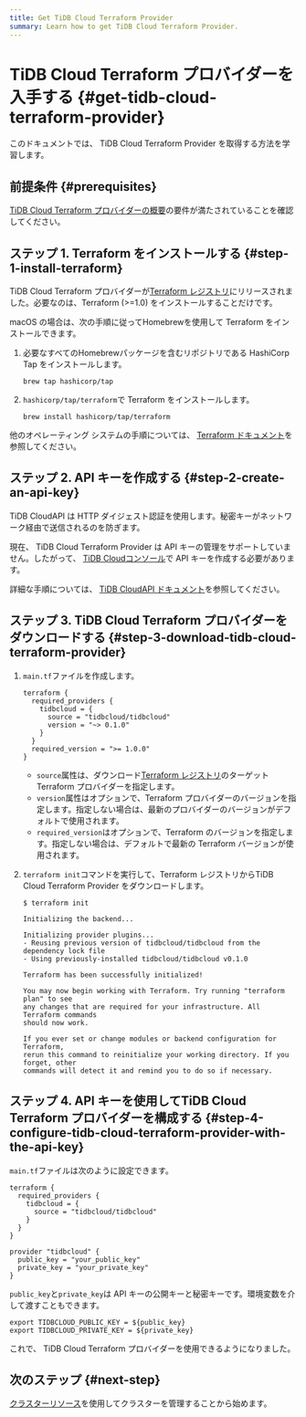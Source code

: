 ```yaml
---
title: Get TiDB Cloud Terraform Provider
summary: Learn how to get TiDB Cloud Terraform Provider.
---
```


# TiDB Cloud Terraform プロバイダーを入手する {#get-tidb-cloud-terraform-provider}

このドキュメントでは、 TiDB Cloud Terraform Provider を取得する方法を学習します。

## 前提条件 {#prerequisites}

[<a href="/tidb-cloud/terraform-tidbcloud-provider-overview.md#requirements">TiDB Cloud Terraform プロバイダーの概要</a>](/tidb-cloud/terraform-tidbcloud-provider-overview.md#requirements)の要件が満たされていることを確認してください。

## ステップ 1. Terraform をインストールする {#step-1-install-terraform}

TiDB Cloud Terraform プロバイダーが[<a href="https://registry.terraform.io/">Terraform レジストリ</a>](https://registry.terraform.io/)にリリースされました。必要なのは、Terraform (&gt;=1.0) をインストールすることだけです。

macOS の場合は、次の手順に従ってHomebrewを使用して Terraform をインストールできます。

1.  必要なすべてのHomebrewパッケージを含むリポジトリである HashiCorp Tap をインストールします。

    ```shell
    brew tap hashicorp/tap
    ```

2.  `hashicorp/tap/terraform`で Terraform をインストールします。

    ```shell
    brew install hashicorp/tap/terraform
    ```

他のオペレーティング システムの手順については、 [<a href="https://learn.hashicorp.com/tutorials/terraform/install-cli">Terraform ドキュメント</a>](https://learn.hashicorp.com/tutorials/terraform/install-cli)を参照してください。

## ステップ 2. API キーを作成する {#step-2-create-an-api-key}

TiDB CloudAPI は HTTP ダイジェスト認証を使用します。秘密キーがネットワーク経由で送信されるのを防ぎます。

現在、 TiDB Cloud Terraform Provider は API キーの管理をサポートしていません。したがって、 [<a href="https://tidbcloud.com/console/clusters">TiDB Cloudコンソール</a>](https://tidbcloud.com/console/clusters)で API キーを作成する必要があります。

詳細な手順については、 [<a href="https://docs.pingcap.com/tidbcloud/api/v1beta#section/Authentication/API-Key-Management">TiDB CloudAPI ドキュメント</a>](https://docs.pingcap.com/tidbcloud/api/v1beta#section/Authentication/API-Key-Management)を参照してください。

## ステップ 3. TiDB Cloud Terraform プロバイダーをダウンロードする {#step-3-download-tidb-cloud-terraform-provider}

1.  `main.tf`ファイルを作成します。

    ```
    terraform {
      required_providers {
        tidbcloud = {
          source = "tidbcloud/tidbcloud"
          version = "~> 0.1.0"
        }
      }
      required_version = ">= 1.0.0"
    }
    ```

    -   `source`属性は、ダウンロード[<a href="https://registry.terraform.io/">Terraform レジストリ</a>](https://registry.terraform.io/)のターゲット Terraform プロバイダーを指定します。
    -   `version`属性はオプションで、Terraform プロバイダーのバージョンを指定します。指定しない場合は、最新のプロバイダーのバージョンがデフォルトで使用されます。
    -   `required_version`はオプションで、Terraform のバージョンを指定します。指定しない場合は、デフォルトで最新の Terraform バージョンが使用されます。

2.  `terraform init`コマンドを実行して、Terraform レジストリからTiDB Cloud Terraform Provider をダウンロードします。

    ```
    $ terraform init

    Initializing the backend...

    Initializing provider plugins...
    - Reusing previous version of tidbcloud/tidbcloud from the dependency lock file
    - Using previously-installed tidbcloud/tidbcloud v0.1.0

    Terraform has been successfully initialized!

    You may now begin working with Terraform. Try running "terraform plan" to see
    any changes that are required for your infrastructure. All Terraform commands
    should now work.

    If you ever set or change modules or backend configuration for Terraform,
    rerun this command to reinitialize your working directory. If you forget, other
    commands will detect it and remind you to do so if necessary.
    ```

## ステップ 4. API キーを使用してTiDB Cloud Terraform プロバイダーを構成する {#step-4-configure-tidb-cloud-terraform-provider-with-the-api-key}

`main.tf`ファイルは次のように設定できます。

```
terraform {
  required_providers {
    tidbcloud = {
      source = "tidbcloud/tidbcloud"
    }
  }
}

provider "tidbcloud" {
  public_key = "your_public_key"
  private_key = "your_private_key"
}
```

`public_key`と`private_key`は API キーの公開キーと秘密キーです。環境変数を介して渡すこともできます。

```
export TIDBCLOUD_PUBLIC_KEY = ${public_key}
export TIDBCLOUD_PRIVATE_KEY = ${private_key}
```

これで、 TiDB Cloud Terraform プロバイダーを使用できるようになりました。

## 次のステップ {#next-step}

[<a href="/tidb-cloud/terraform-use-cluster-resource.md">クラスターリソース</a>](/tidb-cloud/terraform-use-cluster-resource.md)を使用してクラスターを管理することから始めます。
